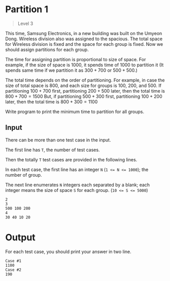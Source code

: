 # Partition 1
>
> Level 3

This time, Samsung Electronics, in a new building was built on the Umyeon Dong.
Wireless division also was assigned to the spacious.
The total space for Wireless division is fixed and the space for each group is fixed.
Now we should assign partitions for each group.

The time for assigning partition is proportional to size of space.
For example, if the size of space is 1000, it spends time of 1000 to partition it
(It spends same time if we partition it as $300+700$ or $500+500$.)

The total time depends on the order of partitioning.
For example, in case the size of total space is 800, and each size for groups is 100, 200, and 500.
If partitioning $100 + 700$ first, partitioning $200 + 500$ later, then the total time is $800 + 700 = 1500$
But, if partitioning $500 + 300$ first, partitioning $100 + 200$ later, then the total time is $800 + 300 = 1100$

Write program to print the minimum time to partition for all groups.

## Input

There can be more than one test case in the input.

The first line has `T`, the number of test cases.

Then the totally `T` test cases are provided in the following lines.

In each test case, the first line has an integer `N` (`1 <= N <= 1000`); the number of group.

The next line enumerates `N` integers each separated by a blank; each integer means the size of space `S` for each group. (`10 <= S <= 5000`)

```
2
3
500 100 200
4
30 40 10 20
```

# Output

For each test case, you should print your answer in two line.

```
Case #1
1100
Case #2
190
```
